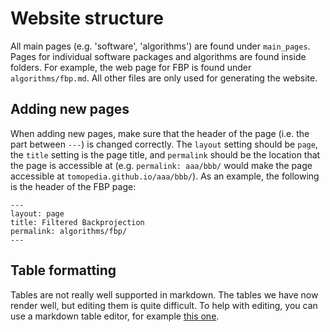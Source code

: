 # Website structure

All main pages (e.g. 'software', 'algorithms') are found under `main_pages`. 
Pages for individual software packages and algorithms are found inside
folders. For example, the web page for FBP is found under `algorithms/fbp.md`.
All other files are only used for generating the website.

## Adding new pages

When adding new pages, make sure that the header of the page (i.e. the part
between `---`) is changed correctly. The `layout` setting should be `page`,
the `title` setting is the page title, and `permalink` should be the location
that the page is accessible at (e.g. `permalink: aaa/bbb/` would make the page
accessible at `tomopedia.github.io/aaa/bbb/`). As an example, the following
is the header of the FBP page:
```
---
layout: page
title: Filtered Backprojection
permalink: algorithms/fbp/
---
```

## Table formatting

Tables are not really well supported in markdown. The tables we have now render
well, but editing them is quite difficult. To help with editing, you can use a
markdown table editor, for example [this one](https://www.tablesgenerator.com/markdown_tables).
